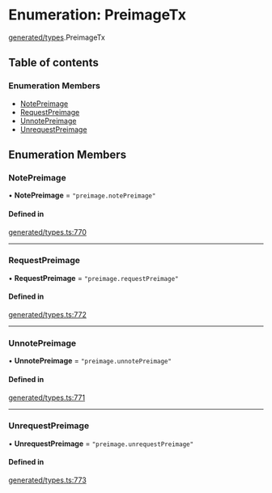 # Enumeration: PreimageTx

[generated/types](../wiki/generated.types).PreimageTx

## Table of contents

### Enumeration Members

- [NotePreimage](../wiki/generated.types.PreimageTx#notepreimage)
- [RequestPreimage](../wiki/generated.types.PreimageTx#requestpreimage)
- [UnnotePreimage](../wiki/generated.types.PreimageTx#unnotepreimage)
- [UnrequestPreimage](../wiki/generated.types.PreimageTx#unrequestpreimage)

## Enumeration Members

### NotePreimage

• **NotePreimage** = ``"preimage.notePreimage"``

#### Defined in

[generated/types.ts:770](https://github.com/PolymeshAssociation/polymesh-sdk/blob/88db4a91/src/generated/types.ts#L770)

___

### RequestPreimage

• **RequestPreimage** = ``"preimage.requestPreimage"``

#### Defined in

[generated/types.ts:772](https://github.com/PolymeshAssociation/polymesh-sdk/blob/88db4a91/src/generated/types.ts#L772)

___

### UnnotePreimage

• **UnnotePreimage** = ``"preimage.unnotePreimage"``

#### Defined in

[generated/types.ts:771](https://github.com/PolymeshAssociation/polymesh-sdk/blob/88db4a91/src/generated/types.ts#L771)

___

### UnrequestPreimage

• **UnrequestPreimage** = ``"preimage.unrequestPreimage"``

#### Defined in

[generated/types.ts:773](https://github.com/PolymeshAssociation/polymesh-sdk/blob/88db4a91/src/generated/types.ts#L773)
